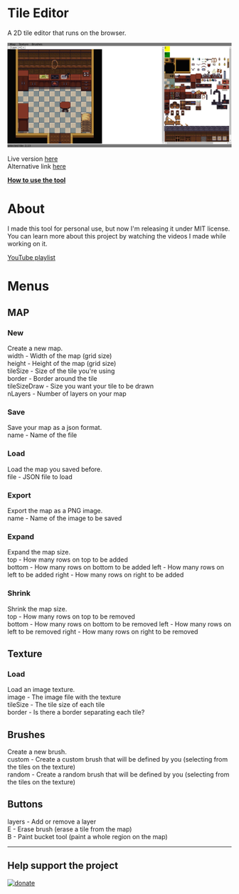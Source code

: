 # Tile Editor

A 2D tile editor that runs on the browser.

![screenshot](screenshot.png)

Live version [here](https://victorribeiro.com/tileEditor/)  
Alternative link [here](https://victorqribeiro.github.io/tileEditor/)

**[How to use the tool](https://www.youtube.com/watch?v=rtw1AoJN00o)**

# About

I made this tool for personal use, but now I'm releasing it under MIT license. You can learn more about this project by watching the videos I made while working on it.

[YouTube playlist](https://www.youtube.com/playlist?list=PL3pnEx5_eGm88UxHH2OlzRRdnj7zT6Cla)

# Menus

## MAP

### New
Create a new map.  
width - Width of the map (grid size)  
height - Height of the map (grid size)  
tileSize - Size of the tile you're using  
border - Border around the tile  
tileSizeDraw - Size you want your tile to be drawn  
nLayers - Number of layers on your map

### Save
Save your map as a json format.  
name - Name of the file

### Load
Load the map you saved before.  
file - JSON file to load  

### Export
Export the map as a PNG image.  
name - Name of the image to be saved  

### Expand
Expand the map size.  
top - How many rows on top to be added  
bottom - How many rows on bottom to be added
left - How many rows on left to be added
right - How many rows on right to be added

### Shrink
Shrink the map size.  
top - How many rows on top to be removed  
bottom - How many rows on bottom to be removed
left - How many rows on left to be removed
right - How many rows on right to be removed

## Texture

### Load
Load an image texture.  
image - The image file with the texture  
tileSize - The tile size of each tile  
border - Is there a border separating each tile?  

## Brushes
Create a new brush.  
custom - Create a custom brush that will be defined by you (selecting from the tiles on the texture)  
random - Create a random brush that will be defined by you (selecting from the tiles on the texture)  

## Buttons
layers - Add or remove a layer  
E - Erase brush (erase a tile from the map)  
B - Paint bucket tool (paint a whole region on the map)  

------

## Help support the project

[![donate](https://www.paypalobjects.com/en_US/i/btn/btn_donateCC_LG.gif)](https://www.paypal.com/cgi-bin/webscr?cmd=_donations&business=76N3LUCQ9FENS&currency_code=BRL&source=url)
